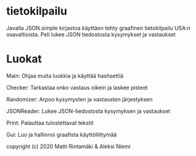 # tietokilpailu
Javalla JSON.simple kirjastoa käyttäen tehty graafinen tietokilpailu USA:n osavaltioista. Peli lukee JSON tiedostosta kysymykset ja vastaukset

# Luokat
Main: Ohjaa muita luokkia ja käyttää hashsettiä

Checker: Tarkastaa onko vastaus oikein ja laskee pisteet

Randomizer: Arpoo kysymysten ja vastausten järjestyksen

JSONReader: Lukee JSON-tiedostosta kysymyksen ja vastaukset

Print: Palauttaa tulostettavat tekstit

Gui: Luo ja hallinnoi graafista käyttöliittymää



copyright (c) 2020 Matti Rintamäki & Aleksi Niemi
